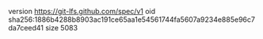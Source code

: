version https://git-lfs.github.com/spec/v1
oid sha256:1886b4288b8903ac191ce65aa1e54561744fa5607a9234e885e96c7da7ceed41
size 5083
